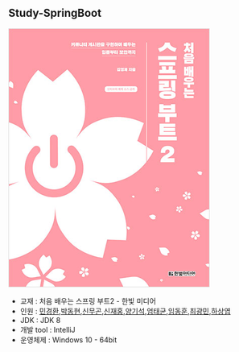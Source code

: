 ## Study-SpringBoot

  ![](./images/springboot2.jpg)

  - 교재 : 처음 배우는 스프링 부트2 - 한빛 미디어
  - 인원 : [민경환](https://github.com/ber01),[박동현](https://github.com/pdh6547),[신무곤](https://github.com/mkshin96),[신재홍](https://github.com/woghd9072),[양기석](https://github.com/yks095),[엄태균](https://github.com/etg6550),[임동훈](https://github.com/dongh9508),[최광민](https://github.com/rhkd4560),[하상엽](https://github.com/hagome0)
  - JDK : JDK 8
  - 개발 tool : IntelliJ
  - 운영체제 : Windows 10 - 64bit
